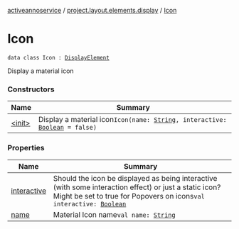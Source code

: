 [activeannoservice](../../index.md) / [project.layout.elements.display](../index.md) / [Icon](./index.md)

# Icon

`data class Icon : `[`DisplayElement`](../-display-element.md)

Display a material icon

### Constructors

| Name | Summary |
|---|---|
| [&lt;init&gt;](-init-.md) | Display a material icon`Icon(name: `[`String`](https://kotlinlang.org/api/latest/jvm/stdlib/kotlin/-string/index.html)`, interactive: `[`Boolean`](https://kotlinlang.org/api/latest/jvm/stdlib/kotlin/-boolean/index.html)` = false)` |

### Properties

| Name | Summary |
|---|---|
| [interactive](interactive.md) | Should the icon be displayed as being interactive (with some interaction effect) or just a static icon? Might be set to true for Popovers on icons`val interactive: `[`Boolean`](https://kotlinlang.org/api/latest/jvm/stdlib/kotlin/-boolean/index.html) |
| [name](name.md) | Material Icon name`val name: `[`String`](https://kotlinlang.org/api/latest/jvm/stdlib/kotlin/-string/index.html) |
